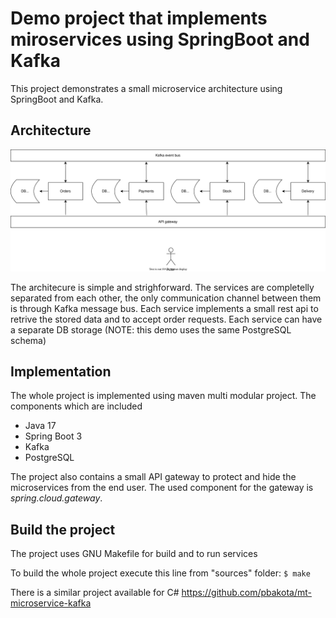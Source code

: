 # Demo project that implements miroservices using SpringBoot and Kafka

This project demonstrates a small microservice architecture using SpringBoot and Kafka.

## Architecture

![Alt text](https://github.com/pbakota/java-microservice-kafka/raw/main/figures/figure-1.svg)

The architecure is simple and strighforward. The services are completelly separated from each other, the only communication channel between them is
through Kafka message bus. Each service implements a small rest api to retrive the stored data and to accept order requests. Each service can have a separate DB storage (NOTE: this demo uses the same PostgreSQL schema)

## Implementation

The whole project is implemented using maven multi modular project. The components which are included

* Java 17
* Spring Boot 3
* Kafka
* PostgreSQL

The project also contains a small API gateway to protect and hide the microservices from the end user. The used component for the gateway is _spring.cloud.gateway_.

## Build the project

The project uses GNU Makefile for build and to run services

To build the whole project execute this line from "sources" folder:
`$ make`

There is a similar project available for C# https://github.com/pbakota/mt-microservice-kafka
